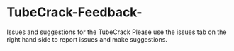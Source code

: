 # TubeCrack-Feedback-
Issues and suggestions for the TubeCrack
Please use the issues tab on the right hand side to report issues and make suggestions.
